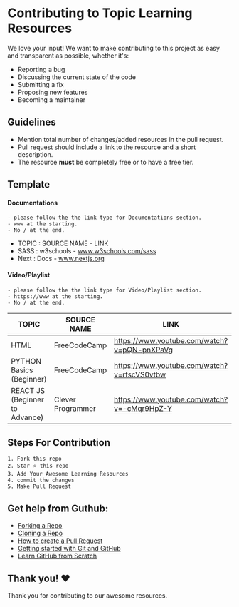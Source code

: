 # Contributing to Topic Learning Resources
We love your input! We want to make contributing to this project as easy and transparent as possible, whether it's:

- Reporting a bug
- Discussing the current state of the code
- Submitting a fix
- Proposing new features
- Becoming a maintainer

## Guidelines

- Mention total number of changes/added resources in the pull request.
- Pull request should include a link to the resource and a short description.
- The resource **must** be completely free or to have a free tier.

## Template
#### Documentations
    - please follow the the link type for Documentations section.
    - www at the starting.
    - No / at the end.

- TOPIC : SOURCE NAME - LINK
- SASS : w3schools - www.w3schools.com/sass
- Next : Docs - www.nextjs.org

#### Video/Playlist
    - please follow the the link type for Video/Playlist section.
    - https://www at the starting.
    - No / at the end.

| TOPIC                          | SOURCE NAME       | LINK                                        |
| ------------------------------ | ----------------- | ------------------------------------------- |
| HTML                           | FreeCodeCamp      | https://www.youtube.com/watch?v=pQN-pnXPaVg |
| PYTHON Basics (Beginner)       | FreeCodeCamp      | https://www.youtube.com/watch?v=rfscVS0vtbw |
| REACT JS (Beginner to Advance) | Clever Programmer | https://www.youtube.com/watch?v=-cMqr9HpZ-Y |

## Steps For Contribution

    1. Fork this repo
    2. Star ⭐ this repo
    3. Add Your Awesome Learning Resources
    4. commit the changes
    5. Make Pull Request


## Get help from Guthub:

- [Forking a Repo](https://help.github.com/en/github/getting-started-with-github/fork-a-repo)
- [Cloning a Repo](https://help.github.com/en/desktop/contributing-to-projects/creating-an-issue-or-pull-request)
- [How to create a Pull Request](https://opensource.com/article/19/7/create-pull-request-github)
- [Getting started with Git and GitHub](https://towardsdatascience.com/getting-started-with-git-and-github-6fcd0f2d4ac6)
- [Learn GitHub from Scratch](https://lab.github.com/githubtraining/introduction-to-github)


## Thank you! ❤️
Thank you for contributing to our awesome resources.
